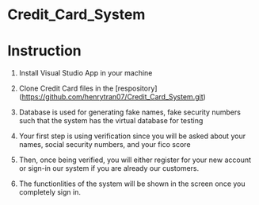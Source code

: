 # Credit_Card_System
# Instruction
1. Install Visual Studio App in your machine
2. Clone Credit Card files in the [respository] (https://github.com/henrytran07/Credit_Card_System.git) 

3. Database is used for generating fake names, fake security numbers such that the system has the virtual database for testing
4. Your first step is using verification since you will be asked about your names, social security numbers, and your fico score
5. Then, once being verified, you will either register for your new account or sign-in our system if you are already our customers. 
6. The functionlities of the system will be shown in the screen once you completely sign in. 
